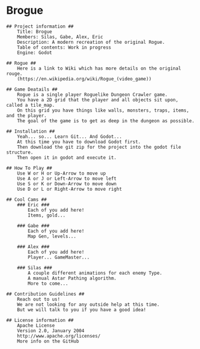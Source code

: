 # Brogue #
	## Project information ##
		Title: Brogue
		Members: Silas, Gabe, Alex, Eric
		Description: A modern recreation of the original Rogue.
		Table of contents: Work in progress
		Engine: Godot
	
	## Rogue ##
		Here is a link to Wiki which has more details on the original rouge.
		(https://en.wikipedia.org/wiki/Rogue_(video_game))
	
	## Game Deatails ##
		Rogue is a single player Roguelike Dungeon Crawler game.
		You have a 2D grid that the player and all objects sit upon, called a tile_map. 
		On this grid you have things like walls, monsters, traps, items, and the player.
		The goal of the game is to get as deep in the dungeon as possible.
	
	## Installation ##
		Yeah... so... Learn Git... And Godot...
		At this time you have to download Godot first.
		Then download the git zip for the project into the godot file structure.
		Then open it in godot and execute it.
	
	## How To Play ##
		Use W or H or Up-Arrow to move up
		Use A or J or Left-Arrow to move left
		Use S or K or Down-Arrow to move down
		Use D or L or Right-Arrow to move right
	
	## Cool Cams ##
		### Eric ###
			Each of you add here!
			Items, gold...
		
		### Gabe ###
			Each of you add here!
			Map Gen, levels...
		
		### Alex ###
			Each of you add here!
			Player... GameMaster...
		
		### Silas ###
			A couple different animations for each enemy Type.
			A manual Astar Pathing algorithm.
			More to come...
	
	## Contribution Guidelines ##
		Reach out to us!
		We are not looking for any outside help at this time.
		But we will talk to you if you have a good idea!

	## License information ##
		Apache License
		Version 2.0, January 2004
		http://www.apache.org/licenses/
		More info on the GitHub
